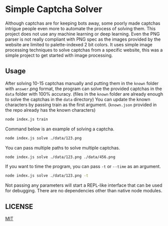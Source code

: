 # Simple Captcha Solver
Although captchas are for keeping bots away, some poorly made captchas intrigue people even more to automate the process of solving them. This project does not use any machine learning or deep learning.
Even the PNG parser is not really compliant with PNG spec as the images provided by the website are limited to palette-indexed 2 bit colors.
It uses simple image processing techniques to solve captchas from a specific website, this was a simple project to get started with image processing.

## Usage
After solving 10-15 captchas manually and putting them in the `known` folder with `answer`.png format, the program can solve the provided captchas in the `data` folder with 100% accuracy. (files in the `known` folder are already enough to solve the captchas in the `data` directory)
You can update the known characters by passing train as the first argument. (`known.json` provided in the repo already has the known characters)
```bash
node index.js train
```
Command below is an example of solving a captcha.
```bash
node index.js solve ./data/123.png
```
You can pass multiple paths to solve multiple captchas.
```bash
node index.js solve ./data/123.png ./data/456.png
```
If you want to time the program, you can pass `-t` or `--time` as an argument.
```bash
node index.js solve ./data/123.png -t
```
Not passing any parameters will start a REPL-like interface that can be used for debugging.
There are no dependencies other than native node modules.
## LICENSE
[MIT](https://choosealicense.com/licenses/mit/)